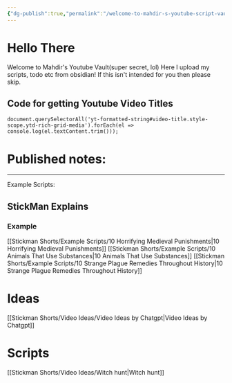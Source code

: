 ```yaml
---
{"dg-publish":true,"permalink":"/welcome-to-mahdir-s-youtube-script-vaults/","tags":["gardenEntry"],"noteIcon":"","created":"2024-09-06T23:09:46.431+06:00","updated":"2024-09-07T03:14:11.881+06:00"}
---
```


# Hello There

Welcome to Mahdir's Youtube Vault(super secret, lol) Here I upload my scripts, todo etc from obsidian! If this isn't intended for you then please skip.

## Code for getting Youtube Video Titles

`document.querySelectorAll('yt-formatted-string#video-title.style-scope.ytd-rich-grid-media').forEach(el => console.log(el.textContent.trim()));`


# Published notes:

---
Example Scripts:
## StickMan Explains
### Example
[[Stickman Shorts/Example Scripts/10 Horrifying Medieval Punishments\|10 Horrifying Medieval Punishments]]
[[Stickman Shorts/Example Scripts/10 Animals That Use Substances\|10 Animals That Use Substances]]
[[Stickman Shorts/Example Scripts/10 Strange Plague Remedies Throughout History\|10 Strange Plague Remedies Throughout History]]


# Ideas
[[Stickman Shorts/Video Ideas/Video Ideas by Chatgpt\|Video Ideas by Chatgpt]]

# Scripts
[[Stickman Shorts/Video Ideas/Witch hunt\|Witch hunt]]


